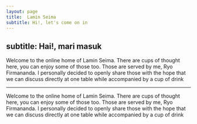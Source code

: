 ```yaml
---
layout: page
title:  Lamin Seima
subtitle: Hi!, let's come on in
---
```

subtitle: Hai!, mari masuk
---

Welcome to the online home of Lamin Seima. 
There are cups of thought here, you can enjoy some of those too. 
Those are served by me, Ryo Firmananda. 
I personally decided to openly share those with the hope that we can discuss directly at one table while accompanied by a cup of drink

---

Welcome to the online home of Lamin Seima. 
There are cups of thought here, you can enjoy some of those too. 
Those are served by me, Ryo Firmananda. 
I personally decided to openly share those with the hope that we can discuss directly at one table while accompanied by a cup of drink
